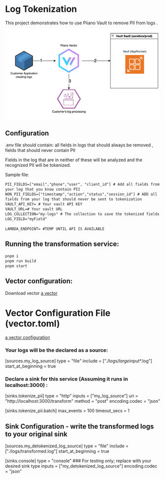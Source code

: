 # Log Tokenization 

This project demonstrates how to use Piiano Vault to remove PII from logs .

![image info](./flow.png)

## Configuration
 .env file should contain:
 all fields in logs that should always be removed , 
 fields that should never contain PII

 Fields in the log that are in neither of these will be analyzed and the recognized PII will be tokenized. 

 Sample file:
 ```
PII_FIELDS=["email","phone","user", "client_id"] # Add all fields from your log that you know contain PII 
NON_PII_FIELDS=["timestamp","action","status","session_id"] # ADD all fields from your log that should never be sent to tokenization
VAULT_API_KEY= # Your vault API KEY
VAULT_URL=# Your vault URL
LOG_COLLECTION="my-logs" # The collection to save the tokenized fields
LOG_FIELD="myField" 

LAMBDA_ENDPOINT= #TEMP UNTIL API IS AVAILABLE
```

## Running the transformation service:

```
pnpm i
pnpm run build
pnpm start

```

## Vector configuration:

Download vector [a vector](https://vector.dev/docs/setup/quickstart/)

# Vector Configuration File (vector.toml)

[a vector configuration](vector.toml)
### Your logs will be the declared as a source:

[sources.my_log_source]
  type = "file"
  include = ["./logs/*large*input*.log"]
  start_at_beginning = true


### Declare a sink for this service (Assuming it runs in localhost:3000) :

[sinks.tokenize_pii]
  type = "http"
  inputs = ["my_log_source"]
  uri = "http://localhost:3000/transform"
  method = "post"
  encoding.codec = "json"
  
[sinks.tokenize_pii.batch]
    max_events = 100
    timeout_secs = 1

## Sink Configuration - write the transformed logs to your original sink

[sources.my_detokenized_log_source]
  type = "file"
  include = ["./logs/transformed.log"]
  start_at_beginning = true

[sinks.console]
  type = "console"  ### For testing only; replace with your desired sink type
  inputs = ["my_detokenized_log_source"]
  encoding.codec = "json"
